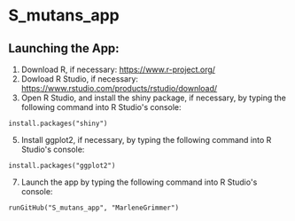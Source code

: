 # S_mutans_app

## Launching the App:
1. Download R, if necessary: https://www.r-project.org/
2. Dowload R Studio, if necessary: https://www.rstudio.com/products/rstudio/download/
3. Open R Studio, and install the shiny package, if necessary, by typing the following command into R Studio's console:
  ```
  install.packages("shiny")
  ```
5. Install ggplot2, if necessary, by typing the following command into R Studio's console:
  ```
  install.packages("ggplot2")
  ```
7. Launch the app by typing the following command into R Studio's console:
  ```
  runGitHub("S_mutans_app", "MarleneGrimmer")
  ```


